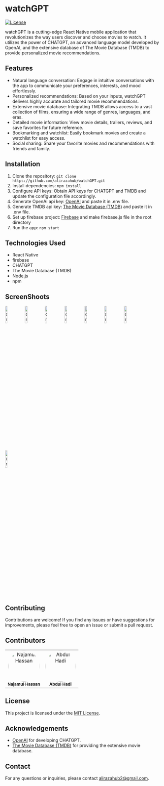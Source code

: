 # watchGPT

[![License](https://img.shields.io/badge/license-MIT-blue.svg)](https://github.com/your-username/watchGPT/blob/main/LICENSE)

watchGPT is a cutting-edge React Native mobile application that revolutionizes the way users discover and choose movies to watch. It utilizes the power of CHATGPT, an advanced language model developed by OpenAI, and the extensive database of The Movie Database (TMDB) to provide personalized movie recommendations.


## Features

- Natural language conversation: Engage in intuitive conversations with the app to communicate your preferences, interests, and mood effortlessly.
- Personalized recommendations: Based on your inputs, watchGPT delivers highly accurate and tailored movie recommendations.
- Extensive movie database: Integrating TMDB allows access to a vast collection of films, ensuring a wide range of genres, languages, and eras.
- Detailed movie information: View movie details, trailers, reviews, and save favorites for future reference.
- Bookmarking and watchlist: Easily bookmark movies and create a watchlist for easy access.
- Social sharing: Share your favorite movies and recommendations with friends and family.


## Installation

1. Clone the repository: `git clone https://github.com/alirazahub/watchGPT.git`
2. Install dependencies: `npm install`
3. Configure API keys: Obtain API keys for CHATGPT and TMDB and update the configuration file accordingly.
4. Generate OpenAi api key: [OpenAI](https://openai.com/) and paste it in .env file.
5. Generate TMDB api key: [The Movie Database (TMDB)](https://www.themoviedb.org/) and paste it in .env file.
6. Set up firebase project: [Firebase](https://console.firebase.google.com/) and make firebase.js file in the root directory
7. Run the app: `npm start`



## Technologies Used

- React Native
- firebase
- CHATGPT
- The Movie Database (TMDB)
- Node.js
- npm

## ScreenShoots
<div>
<img src="https://raw.githubusercontent.com/alirazahub/watchGPT/master/assets/splash.jpeg?token=GHSAT0AAAAAAB7Q4YIYP2QTEVGTRYZXURHGZD4OIQQ" alt="drawing" width="12%" />
<img src="https://raw.githubusercontent.com/alirazahub/watchGPT/master/assets/login.jpeg?token=GHSAT0AAAAAAB7Q4YIZ7KZTQ2YFGXXNDOWGZD4OGBQ" alt="drawing" width="12%"/>
<img src="https://raw.githubusercontent.com/alirazahub/watchGPT/master/assets/signup.jpeg?token=GHSAT0AAAAAAB7Q4YIYK5PFRGMDNPV75WBKZD4OGHA" alt="drawing" width="12%"/>
<img src="https://raw.githubusercontent.com/alirazahub/watchGPT/master/assets/home1.jpeg?token=GHSAT0AAAAAAB7Q4YIZRF543V7IL4IAX75SZD4OGSQ" alt="drawing" width="12%"/>
<img src="https://raw.githubusercontent.com/alirazahub/watchGPT/master/assets/home2.jpeg?token=GHSAT0AAAAAAB7Q4YIYGY4RYKTXOVL6FWFGZD4OGZA" alt="drawing" width="12%"/>
<img src="https://raw.githubusercontent.com/alirazahub/watchGPT/master/assets/detail.jpeg?token=GHSAT0AAAAAAB7Q4YIZCW54VMO26X7S4WKYZD4OIMQ" alt="drawing" width="12%"/>
<img src="https://raw.githubusercontent.com/alirazahub/watchGPT/master/assets/history.jpeg?token=GHSAT0AAAAAAB7Q4YIZVYM5O7MD4S6BAU7KZD4OJIQ" alt="drawing" width="12%"/>
<img src="https://raw.githubusercontent.com/alirazahub/watchGPT/master/assets/setting.jpeg?token=GHSAT0AAAAAAB7Q4YIZVUUZGTFAQ3OLSSWCZD4OJAQ" alt="drawing" width="12%"/>
</div>

## Contributing

Contributions are welcome! If you find any issues or have suggestions for improvements, please feel free to open an issue or submit a pull request.

## Contributors

<table>
  <tr>
    <td align="center">
      <a href="https://github.com/Najamulhassan3383">
        <img src="https://avatars.githubusercontent.com/u/77961701?v=4" width="100px" alt="Najamul Hassan" style="border-radius: 50%;" /><br />
        <sub><b>Najamul Hassan</b></sub>
      </a>
    </td>
    <td align="center">
      <a href="https://github.com/abdulhadihub">
        <img src="https://avatars.githubusercontent.com/u/88116803?v=4" width="100px" alt="Abdul Hadi" style="border-radius: 50%;" /><br />
        <sub><b>Abdul Hadi</b></sub>
      </a>
    </td>
  </tr>
</table>

## License

This project is licensed under the [MIT License](https://github.com/your-username/watchGPT/blob/main/LICENSE).

## Acknowledgements

- [OpenAI](https://openai.com/) for developing CHATGPT.
- [The Movie Database (TMDB)](https://www.themoviedb.org/) for providing the extensive movie database.

## Contact

For any questions or inquiries, please contact [alirazahub2@gmail.com](mailto:alirazahub2@gmail.com).

